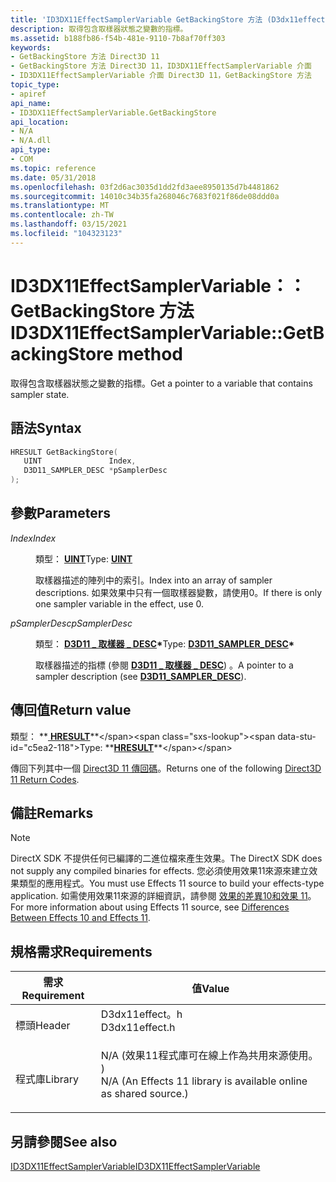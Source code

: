 ```yaml
---
title: 'ID3DX11EffectSamplerVariable GetBackingStore 方法 (D3dx11effect .h) '
description: 取得包含取樣器狀態之變數的指標。
ms.assetid: b188fb86-f54b-481e-9110-7b8af70ff303
keywords:
- GetBackingStore 方法 Direct3D 11
- GetBackingStore 方法 Direct3D 11，ID3DX11EffectSamplerVariable 介面
- ID3DX11EffectSamplerVariable 介面 Direct3D 11，GetBackingStore 方法
topic_type:
- apiref
api_name:
- ID3DX11EffectSamplerVariable.GetBackingStore
api_location:
- N/A
- N/A.dll
api_type:
- COM
ms.topic: reference
ms.date: 05/31/2018
ms.openlocfilehash: 03f2d6ac3035d1dd2fd3aee8950135d7b4481862
ms.sourcegitcommit: 14010c34b35fa268046c7683f021f86de08ddd0a
ms.translationtype: MT
ms.contentlocale: zh-TW
ms.lasthandoff: 03/15/2021
ms.locfileid: "104323123"
---
```

# <a name="id3dx11effectsamplervariablegetbackingstore-method"></a><span data-ttu-id="c5ea2-106">ID3DX11EffectSamplerVariable：： GetBackingStore 方法</span><span class="sxs-lookup"><span data-stu-id="c5ea2-106">ID3DX11EffectSamplerVariable::GetBackingStore method</span></span>

<span data-ttu-id="c5ea2-107">取得包含取樣器狀態之變數的指標。</span><span class="sxs-lookup"><span data-stu-id="c5ea2-107">Get a pointer to a variable that contains sampler state.</span></span>

## <a name="syntax"></a><span data-ttu-id="c5ea2-108">語法</span><span class="sxs-lookup"><span data-stu-id="c5ea2-108">Syntax</span></span>


```C++
HRESULT GetBackingStore(
   UINT               Index,
   D3D11_SAMPLER_DESC *pSamplerDesc
);
```



## <a name="parameters"></a><span data-ttu-id="c5ea2-109">參數</span><span class="sxs-lookup"><span data-stu-id="c5ea2-109">Parameters</span></span>

<dl> <dt>

<span data-ttu-id="c5ea2-110">*Index*</span><span class="sxs-lookup"><span data-stu-id="c5ea2-110">*Index*</span></span> 
</dt> <dd>

<span data-ttu-id="c5ea2-111">類型： **[ **UINT**](/windows/desktop/WinProg/windows-data-types)**</span><span class="sxs-lookup"><span data-stu-id="c5ea2-111">Type: **[**UINT**](/windows/desktop/WinProg/windows-data-types)**</span></span>

<span data-ttu-id="c5ea2-112">取樣器描述的陣列中的索引。</span><span class="sxs-lookup"><span data-stu-id="c5ea2-112">Index into an array of sampler descriptions.</span></span> <span data-ttu-id="c5ea2-113">如果效果中只有一個取樣器變數，請使用0。</span><span class="sxs-lookup"><span data-stu-id="c5ea2-113">If there is only one sampler variable in the effect, use 0.</span></span>

</dd> <dt>

<span data-ttu-id="c5ea2-114">*pSamplerDesc*</span><span class="sxs-lookup"><span data-stu-id="c5ea2-114">*pSamplerDesc*</span></span> 
</dt> <dd>

<span data-ttu-id="c5ea2-115">類型： **[ **D3D11 \_ 取樣器 \_ DESC**](/windows/desktop/api/D3D11/ns-d3d11-d3d11_sampler_desc)\***</span><span class="sxs-lookup"><span data-stu-id="c5ea2-115">Type: **[**D3D11\_SAMPLER\_DESC**](/windows/desktop/api/D3D11/ns-d3d11-d3d11_sampler_desc)\***</span></span>

<span data-ttu-id="c5ea2-116">取樣器描述的指標 (參閱 [**D3D11 \_ 取樣器 \_ DESC**](/windows/desktop/api/D3D11/ns-d3d11-d3d11_sampler_desc)) 。</span><span class="sxs-lookup"><span data-stu-id="c5ea2-116">A pointer to a sampler description (see [**D3D11\_SAMPLER\_DESC**](/windows/desktop/api/D3D11/ns-d3d11-d3d11_sampler_desc)).</span></span>

</dd> </dl>

## <a name="return-value"></a><span data-ttu-id="c5ea2-117">傳回值</span><span class="sxs-lookup"><span data-stu-id="c5ea2-117">Return value</span></span>

<span data-ttu-id="c5ea2-118">類型： **[ **HRESULT**](https://msdn.microsoft.com/library/Bb401631(v=MSDN.10).aspx)**</span><span class="sxs-lookup"><span data-stu-id="c5ea2-118">Type: **[**HRESULT**](https://msdn.microsoft.com/library/Bb401631(v=MSDN.10).aspx)**</span></span>

<span data-ttu-id="c5ea2-119">傳回下列其中一個 [Direct3D 11 傳回碼](d3d11-graphics-reference-returnvalues.md)。</span><span class="sxs-lookup"><span data-stu-id="c5ea2-119">Returns one of the following [Direct3D 11 Return Codes](d3d11-graphics-reference-returnvalues.md).</span></span>

## <a name="remarks"></a><span data-ttu-id="c5ea2-120">備註</span><span class="sxs-lookup"><span data-stu-id="c5ea2-120">Remarks</span></span>

> [!Note]  
> <span data-ttu-id="c5ea2-121">DirectX SDK 不提供任何已編譯的二進位檔來產生效果。</span><span class="sxs-lookup"><span data-stu-id="c5ea2-121">The DirectX SDK does not supply any compiled binaries for effects.</span></span> <span data-ttu-id="c5ea2-122">您必須使用效果11來源來建立效果類型的應用程式。</span><span class="sxs-lookup"><span data-stu-id="c5ea2-122">You must use Effects 11 source to build your effects-type application.</span></span> <span data-ttu-id="c5ea2-123">如需使用效果11來源的詳細資訊，請參閱 [效果的差異10和效果 11](d3d11-graphics-programming-guide-effects-differences.md)。</span><span class="sxs-lookup"><span data-stu-id="c5ea2-123">For more information about using Effects 11 source, see [Differences Between Effects 10 and Effects 11](d3d11-graphics-programming-guide-effects-differences.md).</span></span>

 

## <a name="requirements"></a><span data-ttu-id="c5ea2-124">規格需求</span><span class="sxs-lookup"><span data-stu-id="c5ea2-124">Requirements</span></span>



| <span data-ttu-id="c5ea2-125">需求</span><span class="sxs-lookup"><span data-stu-id="c5ea2-125">Requirement</span></span> | <span data-ttu-id="c5ea2-126">值</span><span class="sxs-lookup"><span data-stu-id="c5ea2-126">Value</span></span> |
|--------------------|----------------------------------------------------------------------------------------------------------------------------------------------|
| <span data-ttu-id="c5ea2-127">標頭</span><span class="sxs-lookup"><span data-stu-id="c5ea2-127">Header</span></span><br/>  | <dl> <span data-ttu-id="c5ea2-128"><dt>D3dx11effect。h</dt></span><span class="sxs-lookup"><span data-stu-id="c5ea2-128"><dt>D3dx11effect.h</dt></span></span> </dl>                                                    |
| <span data-ttu-id="c5ea2-129">程式庫</span><span class="sxs-lookup"><span data-stu-id="c5ea2-129">Library</span></span><br/> | <dl> <span data-ttu-id="c5ea2-130"><dt>N/A (效果11程式庫可在線上作為共用來源使用。 ) </dt></span><span class="sxs-lookup"><span data-stu-id="c5ea2-130"><dt>N/A (An Effects 11 library is available online as shared source.)</dt></span></span> </dl> |



## <a name="see-also"></a><span data-ttu-id="c5ea2-131">另請參閱</span><span class="sxs-lookup"><span data-stu-id="c5ea2-131">See also</span></span>

<dl> <dt>

[<span data-ttu-id="c5ea2-132">ID3DX11EffectSamplerVariable</span><span class="sxs-lookup"><span data-stu-id="c5ea2-132">ID3DX11EffectSamplerVariable</span></span>](id3dx11effectsamplervariable.md)
</dt> </dl>

 

